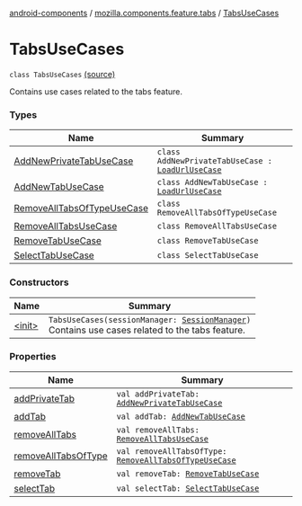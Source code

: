 [android-components](../../index.md) / [mozilla.components.feature.tabs](../index.md) / [TabsUseCases](./index.md)

# TabsUseCases

`class TabsUseCases` [(source)](https://github.com/mozilla-mobile/android-components/blob/master/components/feature/tabs/src/main/java/mozilla/components/feature/tabs/TabsUseCases.kt#L15)

Contains use cases related to the tabs feature.

### Types

| Name | Summary |
|---|---|
| [AddNewPrivateTabUseCase](-add-new-private-tab-use-case/index.md) | `class AddNewPrivateTabUseCase : `[`LoadUrlUseCase`](../../mozilla.components.feature.session/-session-use-cases/-load-url-use-case/index.md) |
| [AddNewTabUseCase](-add-new-tab-use-case/index.md) | `class AddNewTabUseCase : `[`LoadUrlUseCase`](../../mozilla.components.feature.session/-session-use-cases/-load-url-use-case/index.md) |
| [RemoveAllTabsOfTypeUseCase](-remove-all-tabs-of-type-use-case/index.md) | `class RemoveAllTabsOfTypeUseCase` |
| [RemoveAllTabsUseCase](-remove-all-tabs-use-case/index.md) | `class RemoveAllTabsUseCase` |
| [RemoveTabUseCase](-remove-tab-use-case/index.md) | `class RemoveTabUseCase` |
| [SelectTabUseCase](-select-tab-use-case/index.md) | `class SelectTabUseCase` |

### Constructors

| Name | Summary |
|---|---|
| [&lt;init&gt;](-init-.md) | `TabsUseCases(sessionManager: `[`SessionManager`](../../mozilla.components.browser.session/-session-manager/index.md)`)`<br>Contains use cases related to the tabs feature. |

### Properties

| Name | Summary |
|---|---|
| [addPrivateTab](add-private-tab.md) | `val addPrivateTab: `[`AddNewPrivateTabUseCase`](-add-new-private-tab-use-case/index.md) |
| [addTab](add-tab.md) | `val addTab: `[`AddNewTabUseCase`](-add-new-tab-use-case/index.md) |
| [removeAllTabs](remove-all-tabs.md) | `val removeAllTabs: `[`RemoveAllTabsUseCase`](-remove-all-tabs-use-case/index.md) |
| [removeAllTabsOfType](remove-all-tabs-of-type.md) | `val removeAllTabsOfType: `[`RemoveAllTabsOfTypeUseCase`](-remove-all-tabs-of-type-use-case/index.md) |
| [removeTab](remove-tab.md) | `val removeTab: `[`RemoveTabUseCase`](-remove-tab-use-case/index.md) |
| [selectTab](select-tab.md) | `val selectTab: `[`SelectTabUseCase`](-select-tab-use-case/index.md) |
